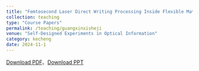```yaml
---
title: "Femtosecond Laser Direct Writing Processing Inside Flexible Materials"
collection: teaching
type: "Course Papers"
permalink: /teaching/guangxinxisheji
venue: "Self-Designed Experiments in Optical Information"
category: kecheng
date: 2024-11-1
---
```


[Download PDF](http://ShangrunLu666.github.io/files/飞秒激光在柔性材料内部直写加工-结题报告.pdf)、[Download PPT](http://ShangrunLu666.github.io/files/飞秒激光在柔性材料内部直写加工-结题PPT.pdf)
